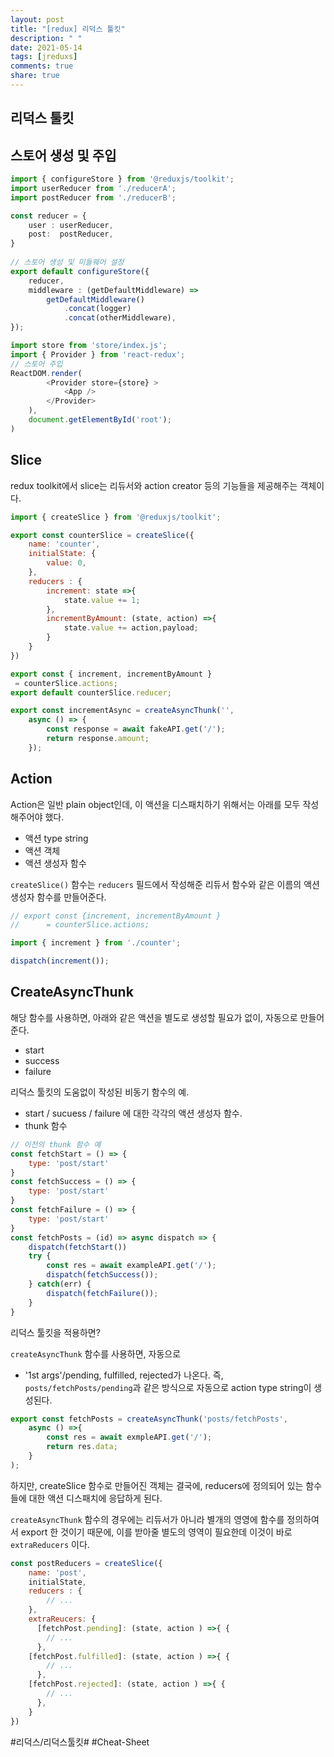 ```yaml
---
layout: post
title: "[redux] 리덕스 툴킷"
description: " "
date: 2021-05-14
tags: [jreduxs]
comments: true
share: true
---
```


## 리덕스 툴킷

## 스토어 생성 및 주입
```ts
import { configureStore } from '@reduxjs/toolkit';
import userReducer from './reducerA';
import postReducer from './reducerB';

const reducer = { 
	user : userReducer,
	post:  postReducer,
}
 
// 스토어 생성 및 미들웨어 설정
export default configureStore({ 
	reducer,
	middleware : (getDefaultMiddleware) =>
		getDefaultMiddleware()
  			.concat(logger)
			.concat(otherMiddleware),
}); 
```

```javascript
import store from 'store/index.js';
import { Provider } from 'react-redux';
// 스토어 주입
ReactDOM.render(
		<Provider store={store} >
			<App />
		</Provider>
	),
	document.getElementById('root');
)
```


## Slice
redux toolkit에서 slice는 리듀서와 action creator 등의 기능들을 제공해주는 객체이다.

```javascript
import { createSlice } from '@reduxjs/toolkit';

export const counterSlice = createSlice({
	name: 'counter',
	initialState: {
		value: 0,
	},
	reducers : {
		increment: state =>{ 
			state.value += 1;
		},
		incrementByAmount: (state, action) =>{
			state.value += action,payload;
		}
	}
})

export const { increment, incrementByAmount }
 = counterSlice.actions;
export default counterSlice.reducer;

export const incrementAsync = createAsyncThunk('', 
	async () => {
		const response = await fakeAPI.get('/');
		return response.amount;
	}); 
```

## Action

Action은 일반 plain object인데, 이 액션을 디스패치하기 위해서는  아래를 모두 작성해주어야 했다.

-  액션 type string
- 액션 객체
- 액션 생성자 함수

`createSlice()` 함수는 `reducers` 필드에서 작성해준 리듀서 함수와 같은 이름의 액션 생성자 함수를 만들어준다.


```javascript
// export const {increment, incrementByAmount }
//  	= counterSlice.actions;

import { increment } from './counter'; 

dispatch(increment());
```


## CreateAsyncThunk
해당 함수를 사용하면, 아래와 같은 액션을 별도로 생성할 필요가 없이, 자동으로 만들어준다.


- start
- success
- failure

리덕스 툴킷의 도움없이 작성된 비동기 함수의 예.

- start / sucuess / failure 에 대한 각각의 액션 생성자 함수.
- thunk 함수

```javascript
// 이전의 thunk 함수 예
const fetchStart = () => {
	type: 'post/start'
}
const fetchSuccess = () => {
	type: 'post/start'
}
const fetchFailure = () => {
	type: 'post/start'
}
const fetchPosts = (id) => async dispatch => {
	dispatch(fetchStart())
	try {
		const res = await exampleAPI.get('/');
		dispatch(fetchSuccess());
	} catch(err) {
		dispatch(fetchFailure());
	}	
}
```

리덕스 툴킷을 적용하면?

`createAsyncThunk` 함수를 사용하면, 자동으로

- '1st args'/pending, fulfilled, rejected가 나온다.
  즉,  `posts/fetchPosts/pending`과 같은 방식으로 자동으로 action type string이 생성된다.



```js
export const fetchPosts = createAsyncThunk('posts/fetchPosts', 
	async () =>{ 
		const res = await exmpleAPI.get('/');
		return res.data;
	}
);
```


하지만, createSlice 함수로 만들어진 객체는 결국에, reducers에 정의되어 있는 함수들에 대한 액션 디스패치에 응답하게 된다.

`createAsyncThunk` 함수의 경우에는 리듀서가 아니라 별개의 영영에 함수를 정의하여서 export 한 것이기 때문에, 이를 받아줄 별도의 영역이 필요한데 이것이 바로 `extraReducers` 이다.


```javascript
const postReducers = createSlice({
	name: 'post',
	initialState,
	reducers : {
		// ...
	},
	extraReucers: {
	  [fetchPost.pending]: (state, action ) =>{ {
		// ...
	  },
    [fetchPost.fulfilled]: (state, action ) =>{ {
		// ...
	  },
    [fetchPost.rejected]: (state, action ) =>{ {
		// ...
	  },
	} 
})
```




















#리덕스/리덕스툴킷# #Cheat-Sheet
